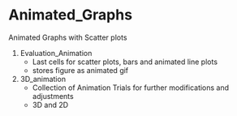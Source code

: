 # Animated_Graphs
Animated Graphs with Scatter plots 

1) Evaluation_Animation
   * Last cells for scatter plots, bars and animated line plots
   * stores figure as animated gif
2) 3D_animation
   * Collection of Animation Trials for further modifications and adjustments
   * 3D and 2D

